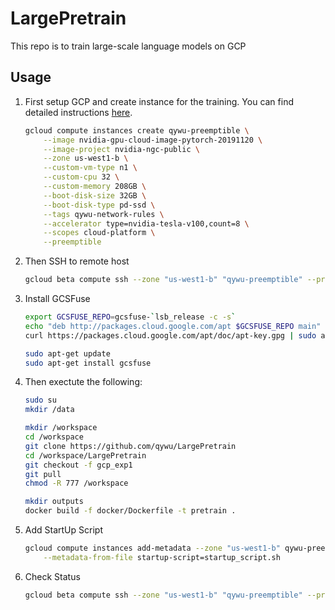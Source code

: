 # LargePretrain

This repo is to train large-scale language models on GCP

## Usage

1. First setup GCP and create instance for the training. You can find detailed instructions [here](https://github.com/qywu/TorchFly/tree/master/examples/GCP%20Preemptible).

    ```bash
    gcloud compute instances create qywu-preemptible \
        --image nvidia-gpu-cloud-image-pytorch-20191120 \
        --image-project nvidia-ngc-public \
        --zone us-west1-b \
        --custom-vm-type n1 \
        --custom-cpu 32 \
        --custom-memory 208GB \
        --boot-disk-size 32GB \
        --boot-disk-type pd-ssd \
        --tags qywu-network-rules \
        --accelerator type=nvidia-tesla-v100,count=8 \
        --scopes cloud-platform \
        --preemptible 
    ```

2. Then SSH to remote host

    ```bash
    gcloud beta compute ssh --zone "us-west1-b" "qywu-preemptible" --project "nlp-compute-project"
    ```

3. Install GCSFuse

    ```bash
    export GCSFUSE_REPO=gcsfuse-`lsb_release -c -s`
    echo "deb http://packages.cloud.google.com/apt $GCSFUSE_REPO main" | sudo tee /etc/apt/sources.list.d/gcsfuse.list
    curl https://packages.cloud.google.com/apt/doc/apt-key.gpg | sudo apt-key add -

    sudo apt-get update
    sudo apt-get install gcsfuse
    ```

4. Then exectute the following:

    ```bash
    sudo su
    mkdir /data

    mkdir /workspace
    cd /workspace
    git clone https://github.com/qywu/LargePretrain
    cd /workspace/LargePretrain
    git checkout -f gcp_exp1
    git pull
    chmod -R 777 /workspace
    
    mkdir outputs
    docker build -f docker/Dockerfile -t pretrain .
    ```

5. Add StartUp Script

    ```bash
    gcloud compute instances add-metadata --zone "us-west1-b" qywu-preemptible \
        --metadata-from-file startup-script=startup_script.sh
    ```

6. Check Status

    ```bash
    gcloud beta compute ssh --zone "us-west1-b" "qywu-preemptible" --project "nlp-compute-project"
    ```